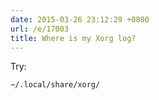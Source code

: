 ```yaml
---
date: 2015-03-26 23:12:29 +0800
url: /e/17003
title: Where is my Xorg log?
---
```



Try:

	~/.local/share/xorg/
